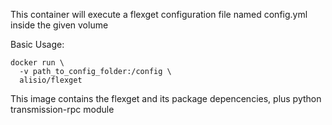 This container will execute a flexget configuration file named config.yml inside the given volume

Basic Usage:
```
docker run \
  -v path_to_config_folder:/config \
  alisio/flexget
```

This image contains the flexget and its package depencencies, plus python transmission-rpc module
